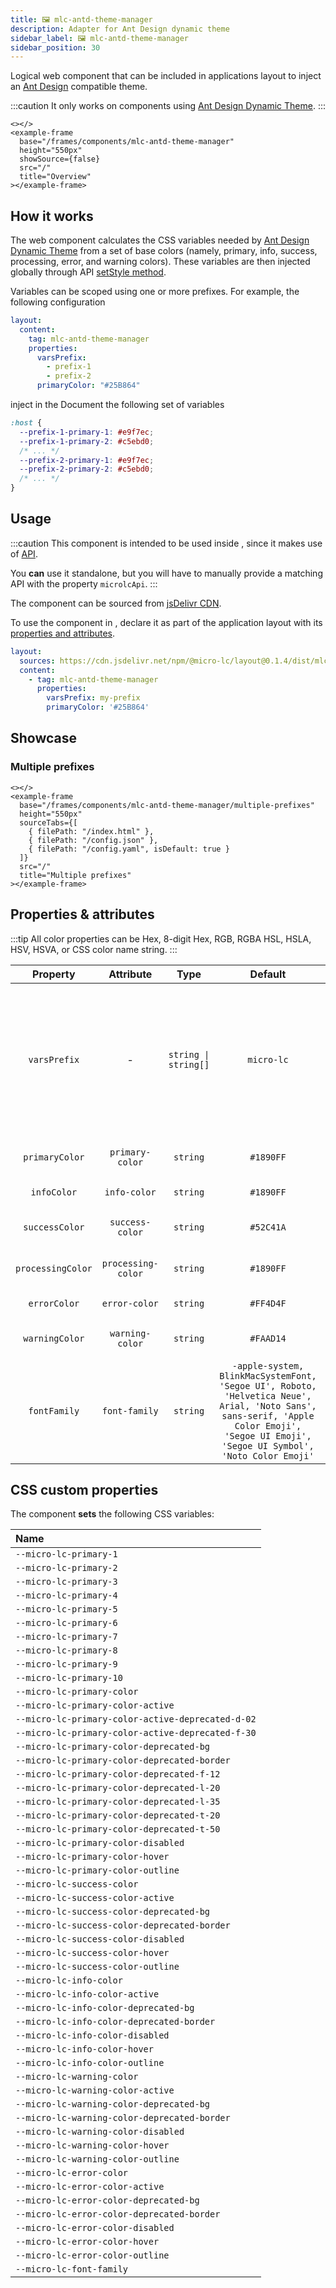 ```yaml
---
title: 🖼 mlc-antd-theme-manager
description: Adapter for Ant Design dynamic theme
sidebar_label: 🖼 mlc-antd-theme-manager
sidebar_position: 30
---
```


<!-- TODO: add a dynamic theme example -->

Logical web component that can be included in applications layout to inject an [Ant Design](https://ant.design/) 
compatible theme.

:::caution
It only works on components using [Ant Design Dynamic Theme](https://4x.ant.design/docs/react/customize-theme-variable).
:::

```mdx-code-block
<></>
<example-frame
  base="/frames/components/mlc-antd-theme-manager"
  height="550px"
  showSource={false}
  src="/"
  title="Overview"
></example-frame>
```

## How it works

The web component calculates the CSS variables needed by 
[Ant Design Dynamic Theme](https://4x.ant.design/docs/react/customize-theme-variable) from a set of base colors 
(namely, primary, info, success, processing, error, and warning colors). These variables are then injected globally
through <micro-lc></micro-lc> API [setStyle method](../../api/micro-lc-api/extensions.md#csssetstyle). 

Variables can be scoped using one or more prefixes. For example, the following configuration

```yaml title=micro-lc.config.yaml
layout:
  content:
    tag: mlc-antd-theme-manager
    properties:
      varsPrefix:
        - prefix-1
        - prefix-2
      primaryColor: "#25B864"
```

inject in the Document the following set of variables

```css
:host {
  --prefix-1-primary-1: #e9f7ec;
  --prefix-1-primary-2: #c5ebd0;
  /* ... */
  --prefix-2-primary-1: #e9f7ec;
  --prefix-2-primary-2: #c5ebd0;
  /* ... */
}
```

## Usage

:::caution
This component is intended to be used inside <micro-lc></micro-lc>, since it makes use of <micro-lc></micro-lc> 
[API](../../api/micro-lc-api).

You **can** use it standalone, but you will have to manually provide a matching API with the property `microlcApi`.
:::

The component can be sourced from
[jsDelivr CDN](https://cdn.jsdelivr.net/npm/@micro-lc/layout@0.1.4/dist/mlc-antd-theme-manager.js).

To use the component in <micro-lc></micro-lc>, declare it as part of the application layout with its
[properties and attributes](#properties-and-attributes).

```yaml title=micro-lc.config.yaml
layout:
  sources: https://cdn.jsdelivr.net/npm/@micro-lc/layout@0.1.4/dist/mlc-antd-theme-manager.js
  content:
    - tag: mlc-antd-theme-manager
      properties:
        varsPrefix: my-prefix
        primaryColor: '#25B864'
```

## Showcase

### Multiple prefixes

```mdx-code-block
<></>
<example-frame
  base="/frames/components/mlc-antd-theme-manager/multiple-prefixes"
  height="550px"
  sourceTabs={[
    { filePath: "/index.html" },
    { filePath: "/config.json" },
    { filePath: "/config.yaml", isDefault: true }
  ]}
  src="/"
  title="Multiple prefixes"
></example-frame>
```

## Properties & attributes

:::tip
All color properties can be Hex, 8-digit Hex, RGB, RGBA HSL, HSLA, HSV, HSVA, or CSS color name string.
:::

|     Property      |     Attribute      |                Type                 |                                                                                         Default                                                                                          | Description                                                                                                                  |
|:-----------------:|:------------------:|:-----------------------------------:|:----------------------------------------------------------------------------------------------------------------------------------------------------------------------------------------:|------------------------------------------------------------------------------------------------------------------------------|
|   `varsPrefix`    |         -          | <code>string &#124; string[]</code> |                                                                                        `micro-lc`                                                                                        | Prefix to apply to the generated set of variables. If more thant one is specified, a set for each prefix will be generated.  |
|  `primaryColor`   |  `primary-color`   |         <code>string</code>         |                                                                                        `#1890FF`                                                                                         | Ant Design primary color.                                                                                                    |
|    `infoColor`    |    `info-color`    |         <code>string</code>         |                                                                                        `#1890FF`                                                                                         | Ant Design info color.                                                                                                       |
|  `successColor`   |  `success-color`   |         <code>string</code>         |                                                                                        `#52C41A`                                                                                         | Ant Design success color.                                                                                                    |
| `processingColor` | `processing-color` |         <code>string</code>         |                                                                                        `#1890FF`                                                                                         | Ant Design processing color.                                                                                                 |
|   `errorColor`    |   `error-color`    |         <code>string</code>         |                                                                                        `#FF4D4F`                                                                                         | Ant Design error color.                                                                                                      |
|  `warningColor`   |  `warning-color`   |         <code>string</code>         |                                                                                        `#FAAD14`                                                                                         | Ant Design warning color.                                                                                                    |
|   `fontFamily`    |   `font-family`    |         <code>string</code>         | `-apple-system, BlinkMacSystemFont, 'Segoe UI', Roboto, 'Helvetica Neue',  Arial, 'Noto Sans', sans-serif, 'Apple Color Emoji', 'Segoe UI Emoji', 'Segoe UI Symbol', 'Noto Color Emoji'` | Font family CSS property.                                                                                                    |

## CSS custom properties

The component **sets** the following CSS variables:

| Name                                              |
|:--------------------------------------------------|
| `--micro-lc-primary-1`                            |
| `--micro-lc-primary-2`                            |
| `--micro-lc-primary-3`                            |
| `--micro-lc-primary-4`                            |
| `--micro-lc-primary-5`                            |
| `--micro-lc-primary-6`                            |
| `--micro-lc-primary-7`                            |
| `--micro-lc-primary-8`                            |
| `--micro-lc-primary-9`                            |
| `--micro-lc-primary-10`                           |
| `--micro-lc-primary-color`                        |
| `--micro-lc-primary-color-active`                 |
| `--micro-lc-primary-color-active-deprecated-d-02` |
| `--micro-lc-primary-color-active-deprecated-f-30` |
| `--micro-lc-primary-color-deprecated-bg`          |
| `--micro-lc-primary-color-deprecated-border`      |
| `--micro-lc-primary-color-deprecated-f-12`        |
| `--micro-lc-primary-color-deprecated-l-20`        |
| `--micro-lc-primary-color-deprecated-l-35`        |
| `--micro-lc-primary-color-deprecated-t-20`        |
| `--micro-lc-primary-color-deprecated-t-50`        |
| `--micro-lc-primary-color-disabled`               |
| `--micro-lc-primary-color-hover`                  |
| `--micro-lc-primary-color-outline`                |
| `--micro-lc-success-color`                        |
| `--micro-lc-success-color-active`                 |
| `--micro-lc-success-color-deprecated-bg`          |
| `--micro-lc-success-color-deprecated-border`      |
| `--micro-lc-success-color-disabled`               |
| `--micro-lc-success-color-hover`                  |
| `--micro-lc-success-color-outline`                |
| `--micro-lc-info-color`                           |
| `--micro-lc-info-color-active`                    |
| `--micro-lc-info-color-deprecated-bg`             |
| `--micro-lc-info-color-deprecated-border`         |
| `--micro-lc-info-color-disabled`                  |
| `--micro-lc-info-color-hover`                     |
| `--micro-lc-info-color-outline`                   |
| `--micro-lc-warning-color`                        |
| `--micro-lc-warning-color-active`                 |
| `--micro-lc-warning-color-deprecated-bg`          |
| `--micro-lc-warning-color-deprecated-border`      |
| `--micro-lc-warning-color-disabled`               |
| `--micro-lc-warning-color-hover`                  |
| `--micro-lc-warning-color-outline`                |
| `--micro-lc-error-color`                          |
| `--micro-lc-error-color-active`                   |
| `--micro-lc-error-color-deprecated-bg`            |
| `--micro-lc-error-color-deprecated-border`        |
| `--micro-lc-error-color-disabled`                 |
| `--micro-lc-error-color-hover`                    |
| `--micro-lc-error-color-outline`                  |
| `--micro-lc-font-family`                          |
